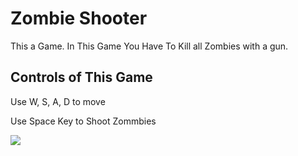 # Zombie Shooter
<p>This a Game. In This Game You Have To Kill all Zombies with a gun.</p>
<h2> Controls of This Game</h2>
<p>Use W, S, A, D to move</p>
<p>Use Space Key to Shoot Zommbies</p>
<img src='https://www.linkpicture.com/q/Screenshot-40_9.png' type='image'></a>
